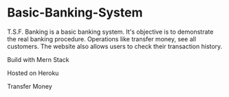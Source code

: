 # Basic-Banking-System
T.S.F. Banking is a basic banking system. It's objective is to demonstrate the real banking procedure. Operations like transfer money, see all customers. The website also allows users to check their transaction history.

Build with Mern Stack

Hosted on Heroku

Transfer Money 
